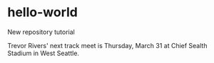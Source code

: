 # hello-world
New repository tutorial

Trevor Rivers' next track meet is Thursday, March 31 at Chief Sealth Stadium in West Seattle.
